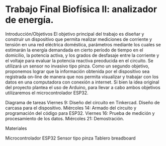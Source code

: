 # Trabajo Final Biofísica II: analizador de energía. 

Introducción/Objetivos
El objetivo principal del trabajo es diseñar y construir un dispositivo que permita realizar mediciones de corriente y tensión 
en una red eléctrica doméstica, parámetros mediante los cuales se estimarán la energía demandada en cierto período de tiempo en el 
domicilio, la potencia activa, y los grados de desfasaje entre la corriente y el voltaje para evaluar la potencia reactiva preoducida
en el circuito. Se utilizará un sensor no invasivo tipo pinza.
Como un segundo objetivo, proponemos lograr que la información obtenida por el dispositivo sea registrada on-line de 
manera que nos permita visualizar y trabajar con los datos en una computadora con conexión a internet.
Si bien la idea original del proyecto plantea el uso de Arduino, para llevar a cabo ambos objetivos utilizaremos el microcontrolador ESP32. 

Diagrama de tareas 
Viernes 9:	Diseño del circuito en Tinkercad. Diseño de carcasa para el dispositivo.
Miércoles 14:	Armado del circuito y programación del código para ESP32.
Viernes 16:	Prueba de medición y procesamiento de los datos.
Miércoles 21:	Demostración.

Materiales 

Microcontrolador ESP32
Sensor tipo pinza
Tablero breadboard




